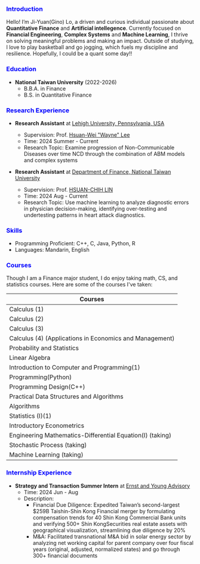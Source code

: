 <!-- Sidebar -->
<!-- <div id="sidebar" style="position: fixed; top: 20px; left: 20px; width: 200px; background: #f4f4f4; padding: 10px; border-radius: 5px;">
  <h3 style="color:blue;">Navigation</h3>
  <ul>
    <li><a href="#education" style="color:blue;">Education</a></li>
    <li><a href="#research-experience" style="color:blue;">Research Experience</a></li>
    <li><a href="#skills" style="color:blue;">Skills</a></li>
    <li><a href="#courses" style="color:blue;">Courses</a></li>
    <li><a href="#internship-experience" style="color:blue;">Skills</a></li>
  </ul>
</div> -->

<!-- Main Content -->

<h3 id="intro" style="color:blue;">Introduction</h3>

Hello! I’m Ji-Yuan(Gino) Lo, a driven and curious individual passionate about **Quantitative Finance** and **Artificial intellegence**. Currently focused on **Financial Engineering**, **Complex Systems** and **Machine Learning**, I thrive on solving meaningful problems and making an impact. Outside of studying, I love to play basketball and go jogging, which fuels my discipline and resilience. Hopefully, I could be a quant some day!!

<h3 id="education" style="color:blue;">Education</h3>

- **National Taiwan University** (2022-2026)
    - B.B.A. in Finance
    - B.S. in Quantitative Finance



<h3 id="research-experience" style="color:blue;">Research Experience</h3>

- **Research Assistant** at [Lehigh University, Pennsylvania, USA]()
    - Supervision: Prof. [Hsuan-Wei "Wayne" Lee](https://sites.google.com/view/hsuanweilee/home)
    - Time: 2024 Summer - Current
    - Research Topic: Examine progression of Non-Communicable Diseases over time NCD through the combination of ABM models and complex systems

- **Research Assistant** at [Department of Finance, National Taiwan University](https://management.ntu.edu.tw/Fin)
    - Supervision: Prof. [HSUAN-CHIH LIN](https://sites.google.com/site/hc4lin/)
    - Time: 2024 Aug - Current
    - Research Topic: Use machine learning to analyze diagnostic errors in physician decision-making, identifying over-testing and undertesting patterns in heart attack diagnostics.

<h3 id="skills" style="color:blue;">Skills</h3>

- Programming Proficient: C++, C, Java, Python, R
- Languages: Mandarin, English

<h3 id="courses" style="color:blue;">Courses</h3>

Though I am a Finance major student, I do enjoy taking math, CS, and statistics courses. Here are some of the courses I've taken:

| Courses                                                     |
|-------------------------------------------------------------|
| Calculus (1)                                                |
| Calculus (2)                                                |
| Calculus (3)                                                |
| Calculus (4) (Applications in Economics and Management)     |  
| Probability and Statistics                                  |
| Linear Algebra                                              |  
| Introduction to Computer and Programming(1)                 |
| Programming(Python)                                         |
| Programming Design(C++)                                     |
| Practical Data Structures and Algorithms                    |
| Algorithms                                                  |
| Statistics (I)(1)                                           |
| Introductory Econometrics                                   |
| Engineering Mathematics-Differential Equation(Ⅰ) (taking)   |
| Stochastic Process (taking)                                 |
| Machine Learning (taking)                                   |


<h3 id="internship-experience" style="color:blue;">Internship Experience</h3>

- **Strategy and Transaction Summer Intern** at [Ernst and Young Advisory](https://www.ey.com/zh_tw/services/strategy-transactions/corporate-finance)
    - Time: 2024 Jun - Aug
    - Description: 
      - Financial Due Diligence: Expedited Taiwan’s second-largest $259B Taishin-Shin Kong Financial merger by formulating compensation trends for 40 Shin Kong Commercial Bank units and verifying 500+ Shin KongSecurities real estate assets with geographical visualization, streamlining due diligence by 20%
      - M&A: Facilitated transnational M&A bid in solar energy sector by analyzing net working capital  for parent company over four fiscal years (original, adjusted, normalized states) and go through 300+ financial documents
